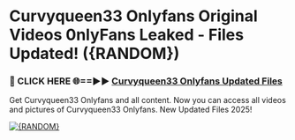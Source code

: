 # Curvyqueen33 Onlyfans Original Videos 0nlyFans Leaked - Files Updated! ({RANDOM})

<h3>🔴 CLICK HERE 🌐==►► <a href="https://betterlinks.top/A2PfLJ" rel="nofollow">Curvyqueen33 Onlyfans Updated Files</a></h3>

Get Curvyqueen33 Onlyfans and all content. Now you can access all videos and pictures of Curvyqueen33 Onlyfans. New Updated Files 2025!

[![{RANDOM}](https://i.imgur.com/ppqm5kG.gif)](https://betterlinks.top/A2PfLJ)